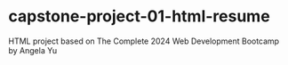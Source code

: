 # capstone-project-01-html-resume
HTML project based on The Complete 2024 Web Development Bootcamp by Angela Yu
